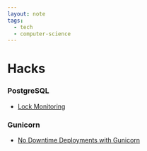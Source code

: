 ```yaml
---
layout: note
tags:
  - tech
  - computer-science
---
```


# Hacks

### PostgreSQL

- [Lock Monitoring](https://wiki.postgresql.org/wiki/Lock_Monitoring)

### Gunicorn

- [No Downtime Deployments with Gunicorn](https://blog.pecar.me/gunicorn-restart)
